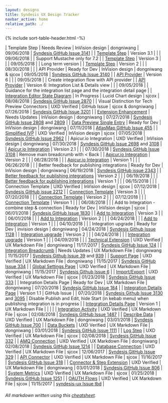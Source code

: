 ```yaml
---
layout: designs
title: Syndesis UX Design Tracker
navbar_active: home
relative_path: ./
---
```


{% include sort-table-header.html -%}

| Template Step | Needs Review | InVision design | dongniwang | 09/06/2018 | [Syndesis GitHub Issue 3141](https://github.com/syndesisio/syndesis/issues/3141) |
| <a href="https://redhat.invisionapp.com/share/UYNXZ30MQ34">Template Step</a> | Version 3.1 | | | 09/06/2018 |  | Support Mustache only for 7.2  |
| <a href="https://redhat.invisionapp.com/share/MKNX2N6SVE6">Template Step</a> | Version 3 | | | 09/05/2018 |  | Long term version |
| <a href="https://redhat.invisionapp.com/share/GHNTV6PJK32">Template Step</a> | Version 2 | | | 08/30/2018 |  |
| API Provider | Ready for Dev | InVision design | dongniwang & sjcox | 09/05/2018 | [Syndesis GitHub Issue 3140](https://github.com/syndesisio/syndesis/issues/3140) |
| <a href="https://redhat.invisionapp.com/share/CBNWDY58AHG">API Provider</a> | Version 6 | | | 09/05/2018 |  | Create integration flow with API provider  |
| <a href="https://redhat.invisionapp.com/share/4JNR7J5DMNY">API Provider</a> | Version 6: Integration List & Details view | | | 09/05/2018 |  | Guidance for the integration list page and the integration detail page |
| [Integration Editor State Diagram](https://www.lucidchart.com/invitations/accept/d9d991da-1b97-4320-86ca-0bc00e171344) | In Progress | Lucid Chart design | sjcox | 08/08/2018 | [Syndesis GitHub Issue 2870](https://github.com/syndesisio/syndesis/issues/2870) |
| Visual Distinction for Tech Preview Connectors | UXD Verified | GitHub Issue | sjcox & dongniwang | 07/26/2018 | [Syndesis GitHub Issue 3201](https://github.com/syndesisio/syndesis/issues/3201) |
| <a href="https://redhat.invisionapp.com/share/WDN80PACBJU">Extension Enhancement</a> | Needs Updates | InVision design | dongniwang | 07/27/2018 | [Syndesis GitHub Issue 2808](https://github.com/syndesisio/syndesis/issues/2808) and [2809](https://github.com/syndesisio/syndesis/issues/2809) |
| <a href="https://redhat.invisionapp.com/share/MAMPCU2CNFR">Data Preview Single Entry</a> | Ready for Dev | InVision design | dongniwang | 07/11/2018 | [AtlasMap GitHub Issue 455](https://github.com/atlasmap/atlasmap/issues/455) |
| <a href="https://redhat.invisionapp.com/share/Z7MM774PR8D">Simplified IVP</a> | UXD Verified | InVision design | sjcox | 07/05/2018 | [Syndesis GitHub Issue 2962](https://github.com/syndesisio/syndesis/issues/2962) |
| Apicur.io Integration | UXD Verified | InVision design | dongniwang | 07/30/2018 | [Syndesis GitHub Issue 2698](https://github.com/syndesisio/syndesis/issues/2698) and [3108](https://github.com/syndesisio/syndesis/issues/3108) |
| <a href="https://redhat.invisionapp.com/share/V7N923M4N2E">Apicur.io Integration</a> | Version 2.1 | | | 07/30/2018 | [Syndesis GitHub Issue 3108](https://github.com/syndesisio/syndesis/issues/3108) | Remove main breadcrumb with < Back |
| <a href="https://redhat.invisionapp.com/share/2EM4HUZD4MA">Apicur.io Integration</a> | Version 2 | | | 06/28/2018 |  |
| <a href="https://redhat.invisionapp.com/share/UJLWDYZZGCE">Apicur.io Integration</a> | Version 1 | | | 06/26/2018 |  |
| Better feedback for publishing integrations | Ready for Dev | InVision design | dongniwang | 06/19/2018 | [Syndesis GitHub issue 2343](https://github.com/syndesisio/syndesis/issues/2343) |
| [Better feedback for publishing integrations](https://redhat.invisionapp.com/share/7ZLWFLLTRQC) | Version 2 | | | 06/19/2018 | |
| [Better feedback for publishing integrations](https://redhat.invisionapp.com/share/BUL3FETVXDN) | Version 1 | | | 06/15/2018 | |
| Connection Template | UXD Verified | InVision design | sjcox | 07/12/2018 | [Syndesis GitHub issue 2212](https://github.com/syndesisio/syndesis/issues/2212) |
| [Connection Template](https://redhat.invisionapp.com/share/VZN4L63RS5D#/screens) | Version 3 | | | 07/20/2018 |  |
| [Connection Template](https://redhat.invisionapp.com/share/NKMXKRVJG93) | Version 2 | | | 07/12/2018 |  |
| [Connection Template](https://redhat.invisionapp.com/share/BGKJY9XCA6H) | Version 1 | | | 06/08/2018 |  |
| Add to Integration - combine step & connection | Ready for Dev | InVision design | sjcox | 06/01/2018 | [Syndesis GitHub Issue 1830](https://github.com/syndesisio/syndesis/issues/1830) |
| <a href="https://redhat.invisionapp.com/share/X6K0SKUWZFG">Add to Integration</a> | Version 3 | | | 06/01/2018 | |
| <a href="https://redhat.invisionapp.com/share/PWH14PWMCXE">Add to Integration</a> | Version 2 | | | 04/24/2018 | |
| <a href="https://redhat.invisionapp.com/share/EWGS7DL3D68">Add to Integration</a> | Version 1 | | | 04/10/2018 | |
| Integration upgrade | Ready for Dev | invision design | dongniwang | 04/24/2018 | [Syndesis Github Issue 1128](https://github.com/syndesisio/syndesis/issues/1128) |
| <a href="https://redhat.invisionapp.com/share/TMHF3EF9P3H">Integration upgrade</a> | Version 2 | | | 04/24/2018 | |
| <a href="https://redhat.invisionapp.com/share/cqgr6xbvf2b#/screens">Integration upgrade</a> | Version 1 | | | 04/09/2018 | |
| <a href="https://github.com/syndesisio/syndesis/blob/master/ux/designs/technical_extensions/tech_ext.md">Technical Extension</a> | UXD Verified | UX Markdown File | dongniwang | 11/17/2017 | [Syndesis GitHub Issue 124](https://github.com/syndesisio/syndesis-project/issues/124) |
| <a href="https://github.com/syndesisio/syndesis/blob/master/ux/designs/navigation/navigation_breadcrumb_integration.md">Integration Breadcrumb</a> | Needs Updates | UX Markdown File | dongniwang | 11/15/2017 | [Syndesis Github Issue 39](https://github.com/syndesisio/syndesis-ux/issues/39) and [939](https://github.com/syndesisio/syndesis-ui/issues/939) |
| <a href="https://github.com/syndesisio/syndesis/blob/master/ux/designs/support-page/support-page.md">Support Page</a> | UXD Verified | UX Markdown File | dongniwang | 11/15/2017 | [Syndesis GitHub Issue 334](https://github.com/syndesisio/syndesis/issues/334) |
| <a href="https://github.com/syndesisio/syndesis/blob/master/ux/designs/global-settings-page/global_settings_page_overview.md">Global Settings Page</a> | UXD Verified | UX Markdown File | dongniwang | 11/15/2017 | [Syndesis Github Issue 6](https://github.com/syndesisio/syndesis-ux/issues/6) |
| <a href="https://github.com/syndesisio/syndesis/blob/master/ux/designs/importexport/importexport.md">Import/Export</a> | UXD Verified | UX Markdown File | sjcox | 01/23/2018 | [Syndesis GitHub Issue 333](https://github.com/syndesisio/syndesis/issues/333) |
| Integration Details Page | Ready for Dev | UX Markdown File | dongniwang | 07/20/2018 | [Syndesis GitHub Issue 184](https://github.com/syndesisio/syndesis/issues/184) |
| <a href="https://github.com/syndesisio/syndesis/issues/3130">Integration Details Page</a> | Version 1.1 | GitHub Issue | | 07/20/2018 | [Syndesis Github Issue 3130](https://github.com/syndesisio/syndesis/issues/3130) and [3095](https://github.com/syndesisio/syndesis/issues/3095) | Disable Publish and Edit, hide Start (in kebab menu) when publishing integration is in progress |
| <a href="https://github.com/syndesisio/syndesis/blob/master/ux/designs/integration_details/integration_details_page.md">Integration Details Page</a> | Version 1 | UX Markdown File |  |  | |
| <a href="https://github.com/syndesisio/syndesis/blob/master/ux/designs/integrationactivity/integrationactivity.md">Integration Activity</a> | UXD Verified | UX Markdown File | sjcox | 02/08/2018 | [Syndesis GitHub Issue 1487](https://github.com/syndesisio/syndesis/issues/1487) |
| <a href="https://github.com/syndesisio/syndesis/blob/master/ux/designs/describe-data/describe-data.md">Describe Data</a> | UXD Verified | UX Markdown File | dongniwang | 03/01/2018 | [Syndesis GitHub Issue 700](https://github.com/syndesisio/syndesis/issues/700) |
| <a href="https://github.com/syndesisio/syndesis/blob/master/ux/designs/data-buckets/data-buckets.md">Data Buckets</a> | UXD Verified | UX Markdown File | dongniwang | 03/01/2018 | [Syndesis GitHub Issue 1111](https://github.com/syndesisio/syndesis/issues/1111) |
| <a href="https://github.com/syndesisio/syndesis/blob/master/ux/designs/logstep/logstep.md">Log Step</a> | UXD Verified | UX Markdown File | sjcox | 02/08/2018 | [Syndesis GitHub Issue 332](https://github.com/syndesisio/syndesis/issues/332) |
| <a href="https://github.com/syndesisio/syndesis/blob/master/ux/designs/amq/amq.md">AMQ Connection</a> | UXD Verified | UX Markdown File | dongniwang | 02/08/2018 | [Syndesis GitHub Issue 1214](https://github.com/syndesisio/syndesis/issues/1214) |
| <a href="https://github.com/syndesisio/syndesis/blob/master/ux/designs/databaseconnection/databaseconnection.md">Database Connection</a> | UXD Verified | UX Markdown File | sjcox | 12/06/2017 | [Syndesis GitHub Issue 329](https://github.com/syndesisio/syndesis/issues/329) |
| <a href="https://github.com/syndesisio/syndesis/blob/master/ux/designs/apiconnector/apiconnector.md">API Connector</a> | UXD Verified | UX Markdown File | sjcox | 11/16/2017 | [Syndesis GitHub Issue 318](https://github.com/syndesisio/syndesis/issues/318) |
| <a href="https://github.com/syndesisio/syndesis/blob/master/ux/designs/connector-step-extensions/connector-step-ext.md">Connector & Step Extension</a> | UXD Verified | UX Markdown File | dongniwang | 03/01/2018 | [Syndesis GitHub Issue 806](https://github.com/syndesisio/syndesis/issues/806) |
| <a href="https://github.com/syndesisio/syndesis/blob/master/ux/designs/monitormetrics/monitormetrics.md">System Metrics</a> | UXD Verified | UX Markdown File | sjcox | 01/25/2018 | [Syndesis GitHub Issue 1251](https://github.com/syndesisio/syndesis/issues/1251) |
| <a href="https://github.com/syndesisio/syndesis/blob/master/ux/designs/oauth/oauth.md">OAUTH Flows</a> | UXD Verified | UX Markdown File | sjcox | 11/15/2017 | [syndesis-ux Issue tbd](#) |

###### All markdown written using this [cheatsheet](https://github.com/adam-p/markdown-here/wiki/Markdown-Cheatsheet).
